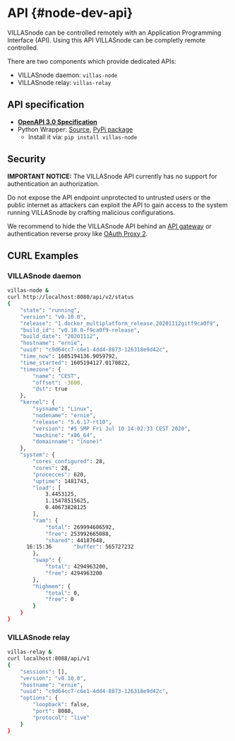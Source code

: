 # API {#node-dev-api}

VILLASnode can be controlled remotely with an Application Programming Interface (API).
Using this API VILLASnode can be completly remote controlled.

There are two components which provide dedicated APIs:

- VILLASnode daemon: `villas-node`
- VILLASnode relay: `villas-relay`

## API specification

- [**OpenAPI 3.0 Specification**](https://git.rwth-aachen.de/acs/public/villas/node/-/blob/master/doc/openapi.yaml)
- Python Wrapper: [Source](https://git.rwth-aachen.de/acs/public/villas/node/-/tree/master/python), [PyPi package](https://pypi.org/project/villas-node/)
   - Install it via: `pip install villas-node`

## Security

**IMPORTANT NOTICE:** The VILLASnode API currently has no support for authentication an authorization.

Do not expose the API endpoint unprotected to untrusted users or the public internet as attackers can exploit the API to gain access to the system running VILLASnode by crafting malicious configurations.

We recommend to hide the VILLASnode API behind an [API gateway](https://www.nginx.com/learn/api-gateway/) or authentication reverse proxy like [OAuth Proxy 2](https://oauth2-proxy.github.io/oauth2-proxy/).

## CURL Examples

### VILLASnode daemon

```bash
villas-node &
curl http://localhost:8080/api/v2/status
{
    "state": "running",
    "version": "v0.10.0",
    "release": "1.docker_multiplatform_release.20201112gitf9ca0f9",
    "build_id": "v0.10.0-f9ca0f9-release",
    "build_date": "20201112",
    "hostname": "ernie",
    "uuid": "c9d64cc7-c6e1-4dd4-8873-126318e9d42c",
    "time_now": 1605194136.9059792,
    "time_started": 1605194127.0170822,
    "timezone": {
        "name": "CEST",
        "offset": -3600,
        "dst": true
    },
    "kernel": {
        "sysname": "Linux",
        "nodename": "ernie",
        "release": "5.6.17-rt10",
        "version": "#5 SMP Fri Jul 10 14:02:33 CEST 2020",
        "machine": "x86_64",
        "domainname": "(none)"
    },
    "system": {
        "cores_configured": 28,
        "cores": 28,
        "procecces": 620,
        "uptime": 1481743,
        "load": [
            3.4453125,
            1.15478515625,
            0.40673828125
        ],
        "ram": {
            "total": 269994606592,
            "free": 253992665088,
            "shared": 44187648,
      16:15:36       "buffer": 565727232
        },
        "swap": {
            "total": 4294963200,
            "free": 4294963200
        },
        "highmem": {
            "total": 0,
            "free": 0
        }
    }
}
```

### VILLASnode relay

```bash
villas-relay &
curl localhost:8088/api/v1
{
    "sessions": [],
    "version": "v0.10.0",
    "hostname": "ernie",
    "uuid": "c9d64cc7-c6e1-4dd4-8873-126318e9d42c",
    "options": {
        "loopback": false,
        "port": 8088,
        "protocol": "live"
    }
}
```
